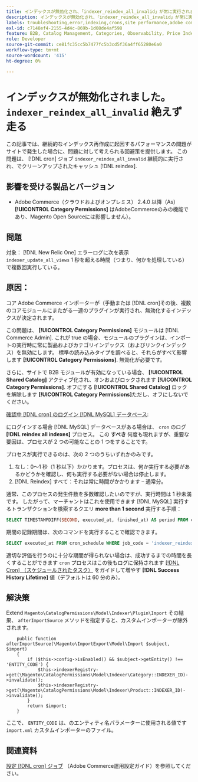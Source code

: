 ```yaml
---
title: インデックスが無効化され、「indexer_reindex_all_invalid」が常に実行されます
description: インデックスが無効化され、「indexer_reindex_all_invalid」が常に実行されます
labels: troubleshooting,error,indexing,crons,site performance,adobe commerce,magento,cron,indexer_reindex_all_invalid,SQL,MySQL,reindex
exl-id: c7148ef4-2155-4d4c-869b-1d08de4af598
feature: B2B, Catalog Management, Categories, Observability, Price Indexer
role: Developer
source-git-commit: ce81fc35cc5b7477fc5b3cd5f36a4ff65280e6a0
workflow-type: tm+mt
source-wordcount: '415'
ht-degree: 0%

---
```


# インデックスが無効化されました。 `indexer_reindex_all_invalid` 絶えず走る

この記事では、継続的なインデックス再作成に起因するパフォーマンスの問題がサイトで発生した場合に、問題に対して考えられる回避策を提供します。 この問題は、 [!DNL cron] ジョブ `indexer_reindex_all_invalid` 継続的に実行され、でクリーンアップされたキャッシュ [!DNL reindex].

## 影響を受ける製品とバージョン

* Adobe Commerce（クラウドおよびオンプレミス） 2.4.0 以降（As） **[!UICONTROL Category Permissions]** はAdobeCommerceのみの機能であり、Magento Open Sourceには影響しません）。

## 問題

対象： [!DNL New Relic One] エラーログに次を表示 `indexer_update_all_views` 1 秒を超える時間（つまり、何かを処理している）で複数回実行している。

## 原因：

コア Adobe Commerce インポーターが（手動または [!DNL cron]その後、複数のコアモジュールにまたがる一連のプラグインが実行され、無効化するインデックスが決定されます。

この問題は、 **[!UICONTROL Category Permissions]** モジュールは [!DNL Commerce Admin]. これが true の場合、モジュールのプラグインは、インポートの実行時に常に製品およびカテゴリインデックス（およびリンクインデックス）を無効にします。 標準の読み込みタイプを調べると、それらがすべて影響します **[!UICONTROL Category Permissions]**. 無効化が必要です。

さらに、サイトで B2B モジュールが有効になっている場合、 **[!UICONTROL Shared Catalog]** アクティブ化され、オンおよびロックされます **[!UICONTROL Category Permissions]**. オフにする **[!UICONTROL Shared Catalog]** ロックを解除します **[!UICONTROL Category Permissions]**&#x200B;ただし、オフにしないでください。

<u>確認中 [!DNL cron] のログイン [!DNL MySQL] データベース</u>:

にログインする場合 [!DNL MySQL] データベースがある場合は、 `cron` のログ **[!DNL reindex all indexes]** プロセス。
この **すべき** 何度も現れますが、重要な要因は、プロセスが 2 つの可能なことの 1 つをすることです。

プロセスが実行できるのは、次の 2 つのうちいずれかのみです。

1. なし：0～1 秒（1 秒以下）かかります。プロセスは、何か実行する必要があるかどうかを確認し、何も実行する必要がない場合は停止します。
1. [!DNL Reindex] すべて：それは常に時間がかかります – 通常分。

通常、このプロセスの発生件数を多数確認したいのですが、実行時間は 1 秒未満です。
したがって、マーチャントはこれを使用できます [!DNL MySQL] 実行するトランザクションを検索するクエリ **more than 1 second** 実行する手順：

```sql
SELECT TIMESTAMPDIFF(SECOND, executed_at, finished_at) AS period FROM cron_schedule WHERE job_code = 'indexer_reindex_all_invalid' HAVING period > 1
```

期間の記録期間は、次のコマンドを実行することで確認できます。

```sql
SELECT executed_at FROM cron_schedule WHERE job_code = 'indexer_reindex_all_invalid' AND executed_at IS NOT NULL ORDER BY executed_at ASC LIMIT 1;
```

適切な評価を行うのに十分な期間が得られない場合は、成功するまでの時間を長くすることができます `cron` プロセスはこの後もログに保持されます [[!DNL Cron] （スケジュールされたタスク）](https://experienceleague.adobe.com/docs/commerce-admin/systems/tools/cron.html) をガイドして増やす **[!DNL Success History Lifetime]** 値（デフォルトは 60 分のみ）。


## 解決策

Extend `Magento\CatalogPermissions\Model\Indexer\Plugin\Import` その結果、 `afterImportSource` メソッドを指定すると、カスタムインポーターが除外されます。

```
    public function afterImportSource(\Magento\ImportExport\Model\Import $subject, $import)
    {
        if ($this->config->isEnabled() && $subject->getEntity() !== 'ENTITY_CODE') {
            $this->indexerRegistry->get(\Magento\CatalogPermissions\Model\Indexer\Category::INDEXER_ID)->invalidate();
            $this->indexerRegistry->get(\Magento\CatalogPermissions\Model\Indexer\Product::INDEXER_ID)->invalidate();
        }
        return $import;
    }
```

ここで、 `ENTITY_CODE` は、のエンティティ名パラメーターに使用される値です `import.xml` カスタムインポーターのファイル。

## 関連資料

[設定 [!DNL cron] ジョブ](https://experienceleague.adobe.com/docs/commerce-operations/configuration-guide/cli/configure-cron-jobs.html) （Adobe Commerce運用設定ガイド）を参照してください。
